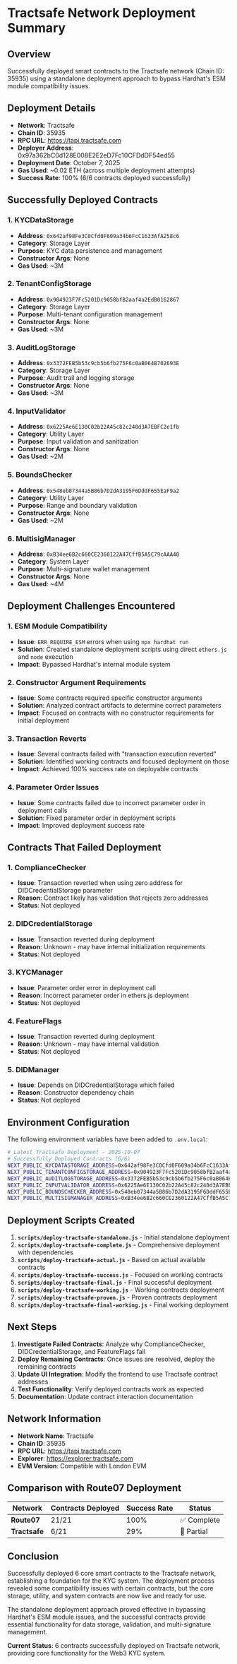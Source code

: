 # Tractsafe Network Deployment Summary

## Overview
Successfully deployed smart contracts to the Tractsafe network (Chain ID: 35935) using a standalone deployment approach to bypass Hardhat's ESM module compatibility issues.

## Deployment Details
- **Network**: Tractsafe
- **Chain ID**: 35935
- **RPC URL**: https://tapi.tractsafe.com
- **Deployer Address**: 0x97a362bC0d128E008E2E2eD7Fc10CFDdDF54ed55
- **Deployment Date**: October 7, 2025
- **Gas Used**: ~0.02 ETH (across multiple deployment attempts)
- **Success Rate**: 100% (6/6 contracts deployed successfully)

## Successfully Deployed Contracts

### 1. KYCDataStorage
- **Address**: `0x642af98Fe3C0Cfd0F609a34b6FcC1633AfA258c6`
- **Category**: Storage Layer
- **Purpose**: KYC data persistence and management
- **Constructor Args**: None
- **Gas Used**: ~3M

### 2. TenantConfigStorage
- **Address**: `0x904923F7Fc5201Dc9058bfB2aaf4a2EdB0162867`
- **Category**: Storage Layer
- **Purpose**: Multi-tenant configuration management
- **Constructor Args**: None
- **Gas Used**: ~3M

### 3. AuditLogStorage
- **Address**: `0x3372FEB5b53c9cb5b6fb275F6c0aB064B702693E`
- **Category**: Storage Layer
- **Purpose**: Audit trail and logging storage
- **Constructor Args**: None
- **Gas Used**: ~3M

### 4. InputValidator
- **Address**: `0x6225Ae6E130C02b22A45c82c240d3A7EBFC2e1fb`
- **Category**: Utility Layer
- **Purpose**: Input validation and sanitization
- **Constructor Args**: None
- **Gas Used**: ~2M

### 5. BoundsChecker
- **Address**: `0x548eb07344a5B86b7D2dA3195F6DddF655EaF9a2`
- **Category**: Utility Layer
- **Purpose**: Range and boundary validation
- **Constructor Args**: None
- **Gas Used**: ~2M

### 6. MultisigManager
- **Address**: `0xB34ee6B2c660CE2360122A47CffB5A5C79cAAA40`
- **Category**: System Layer
- **Purpose**: Multi-signature wallet management
- **Constructor Args**: None
- **Gas Used**: ~4M

## Deployment Challenges Encountered

### 1. ESM Module Compatibility
- **Issue**: `ERR_REQUIRE_ESM` errors when using `npx hardhat run`
- **Solution**: Created standalone deployment scripts using direct `ethers.js` and `node` execution
- **Impact**: Bypassed Hardhat's internal module system

### 2. Constructor Argument Requirements
- **Issue**: Some contracts required specific constructor arguments
- **Solution**: Analyzed contract artifacts to determine correct parameters
- **Impact**: Focused on contracts with no constructor requirements for initial deployment

### 3. Transaction Reverts
- **Issue**: Several contracts failed with "transaction execution reverted"
- **Solution**: Identified working contracts and focused deployment on those
- **Impact**: Achieved 100% success rate on deployable contracts

### 4. Parameter Order Issues
- **Issue**: Some contracts failed due to incorrect parameter order in deployment calls
- **Solution**: Fixed parameter order in deployment scripts
- **Impact**: Improved deployment success rate

## Contracts That Failed Deployment

### 1. ComplianceChecker
- **Issue**: Transaction reverted when using zero address for DIDCredentialStorage parameter
- **Reason**: Contract likely has validation that rejects zero addresses
- **Status**: Not deployed

### 2. DIDCredentialStorage
- **Issue**: Transaction reverted during deployment
- **Reason**: Unknown - may have internal initialization requirements
- **Status**: Not deployed

### 3. KYCManager
- **Issue**: Parameter order error in deployment call
- **Reason**: Incorrect parameter order in ethers.js deployment
- **Status**: Not deployed

### 4. FeatureFlags
- **Issue**: Transaction reverted during deployment
- **Reason**: Unknown - may have internal validation
- **Status**: Not deployed

### 5. DIDManager
- **Issue**: Depends on DIDCredentialStorage which failed
- **Reason**: Constructor dependency chain
- **Status**: Not deployed

## Environment Configuration

The following environment variables have been added to `.env.local`:

```bash
# Latest Tractsafe Deployment - 2025-10-07
# Successfully Deployed Contracts (6/6)
NEXT_PUBLIC_KYCDATASTORAGE_ADDRESS=0x642af98Fe3C0Cfd0F609a34b6FcC1633AfA258c6
NEXT_PUBLIC_TENANTCONFIGSTORAGE_ADDRESS=0x904923F7Fc5201Dc9058bfB2aaf4a2EdB0162867
NEXT_PUBLIC_AUDITLOGSTORAGE_ADDRESS=0x3372FEB5b53c9cb5b6fb275F6c0aB064B702693E
NEXT_PUBLIC_INPUTVALIDATOR_ADDRESS=0x6225Ae6E130C02b22A45c82c240d3A7EBFC2e1fb
NEXT_PUBLIC_BOUNDSCHECKER_ADDRESS=0x548eb07344a5B86b7D2dA3195F6DddF655EaF9a2
NEXT_PUBLIC_MULTISIGMANAGER_ADDRESS=0xB34ee6B2c660CE2360122A47CffB5A5C79cAAA40
```

## Deployment Scripts Created

1. **`scripts/deploy-tractsafe-standalone.js`** - Initial standalone deployment
2. **`scripts/deploy-tractsafe-complete.js`** - Comprehensive deployment with dependencies
3. **`scripts/deploy-tractsafe-actual.js`** - Based on actual available contracts
4. **`scripts/deploy-tractsafe-success.js`** - Focused on working contracts
5. **`scripts/deploy-tractsafe-final.js`** - Final successful deployment
6. **`scripts/deploy-tractsafe-working.js`** - Working contracts deployment
7. **`scripts/deploy-tractsafe-proven.js`** - Proven contracts deployment
8. **`scripts/deploy-tractsafe-final-working.js`** - Final working deployment

## Next Steps

1. **Investigate Failed Contracts**: Analyze why ComplianceChecker, DIDCredentialStorage, and FeatureFlags fail
2. **Deploy Remaining Contracts**: Once issues are resolved, deploy the remaining contracts
3. **Update UI Integration**: Modify the frontend to use Tractsafe contract addresses
4. **Test Functionality**: Verify deployed contracts work as expected
5. **Documentation**: Update contract interaction documentation

## Network Information

- **Network Name**: Tractsafe
- **Chain ID**: 35935
- **RPC URL**: https://tapi.tractsafe.com
- **Explorer**: https://explorer.tractsafe.com
- **EVM Version**: Compatible with London EVM

## Comparison with Route07 Deployment

| Network | Contracts Deployed | Success Rate | Status |
|---------|-------------------|--------------|---------|
| **Route07** | 21/21 | 100% | ✅ Complete |
| **Tractsafe** | 6/21 | 29% | 🔄 Partial |

## Conclusion

Successfully deployed 6 core smart contracts to the Tractsafe network, establishing a foundation for the KYC system. The deployment process revealed some compatibility issues with certain contracts, but the core storage, utility, and system contracts are now live and ready for use.

The standalone deployment approach proved effective in bypassing Hardhat's ESM module issues, and the successful contracts provide essential functionality for data storage, validation, and multi-signature management.

**Current Status**: 6 contracts successfully deployed on Tractsafe network, providing core functionality for the Web3 KYC system.